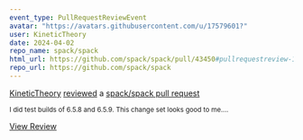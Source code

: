 ```yaml
---
event_type: PullRequestReviewEvent
avatar: "https://avatars.githubusercontent.com/u/17579601?"
user: KineticTheory
date: 2024-04-02
repo_name: spack/spack
html_url: https://github.com/spack/spack/pull/43450#pullrequestreview-1975181613
repo_url: https://github.com/spack/spack
---
```


<a href='https://github.com/KineticTheory' target='_blank'>KineticTheory</a> <a href='https://github.com/spack/spack/pull/43450#pullrequestreview-1975181613' target='_blank'>reviewed</a> a <a href='https://github.com/spack/spack/pull/43450' target='_blank'>spack/spack pull request</a>

<small>I did test builds of 6.5.8 and 6.5.9. This change set looks good to me....</small>

<a href='https://github.com/spack/spack/pull/43450#pullrequestreview-1975181613' target='_blank'>View Review</a>